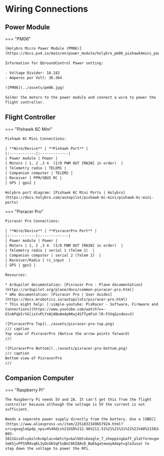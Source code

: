 # Wiring Connections

## Power Module

=== "PM06"

    [Holybro Micro Power Module (PM06)](https://docs.px4.io/main/en/power_module/holybro_pm06_pixhawk4mini_power_module.html)

    Information for QGroundControl Power setting:

    - Voltage Divider: 18.182
    - Amperes per Volt: 36.364

    ![PM06](../assets/pm06.jpg)

    Solder the motors to the power module and connect a wire to power the flight controller.


## Flight Controller

=== "Pixhawk 6C Mini"

    Pixhawk 6C Mini Connections:

    | **Wire/Device** | **Pixhawk Port** |
    |:------------|:-------------|
    | Power module | Power |
    | Motors | 1, 2 ,3 4  (I/O PWM OUT [MAIN] in order)  |
    | Telemetry radio | TELEM1 |
    | Companion computer | TELEM2 |
    | Receiver | PPM/SBUS RC |
    | GPS | gps2 |

    Holybro port diagram: [Pixhawk 6C Mini Ports | Holybro](https://docs.holybro.com/autopilot/pixhawk-6c-mini/pixhawk-6c-mini-ports)


=== "Pixracer Pro"

    Pixracer Pro Connections:

    | **Wire/Device** | **PixracerPro Port** |
    |:------------|:-------------|
    | Power module | Power |
    | Motors | 1, 2 ,3 4  (I/O PWM OUT [MAIN] in order)  |
    | Telemetry radio | serial 1 (Telem 1)  |
    | Companion computer | serial 2 (Telem 2)  |
    | Receiver/Radio | rc_input  |
    | GPS | gps2 |

    Resources:

    * Ardupilot documentation: [Pixracer Pro - Plane documentation](https://ardupilot.org/plane/docs/common-pixracer-pro.html)
    * mRo documentation: [Pixracer Pro | User Guides](https://docs.mrobotics.io/autopilots/pixracer-pro.html)
    * This might help: [:simple-youtube: PixRacer - Software, Firmware and Connections](https://www.youtube.com/watch?v=-GlnAPqbIrY&list=PLYsWjANuAm4p0Kwj4SfTymFsU-lR-FSVq&index=3)

    ![PixracerPro Top](../assets/pixracer-pro-top.png)
    /// caption
    Top view of PixracerPro (Notice the arrow points forward)
    ///

    ![PixracerPro Bottom](../assets/pixracer-pro-bottom.png)
    /// caption
    Bottom view of PixracerPro
    ///

## Companion Computer

=== "Raspberry Pi"

    The Raspberry Pi needs 5V and 2A. It can't get this from the flight controller because although the voltage is 5V the current is not sufficient.

    Needs a seperate power supply directly from the battery. Use a [UBEC](https://www.aliexpress.us/item/2251832349657924.html?src=google&pdp_npi=4%40dis%21USD%212.96%211.51%21%21%21%21%21%40%2158248093409%21ppc%21%21%21&src=google&albch=shopping&acnt=708-803-3821&isdl=y&slnk=&plac=&mtctp=&albbt=Google_7_shopping&aff_platform=google&aff_short_key=UneMJZVf&gclsrc=aw.ds&albagn=888888&ds_e_adid=&ds_e_matchtype=&ds_e_device=c&ds_e_network=x&ds_e_product_group_id=&ds_e_product_id=en2251832349657924&ds_e_product_merchant_id=5520179106&ds_e_product_country=ZZ&ds_e_product_language=en&ds_e_product_channel=online&ds_e_product_store_id=&ds_url_v=2&albcp=19108282527&albag=&isSmbAutoCall=false&needSmbHouyi=false&gad_source=1&gad_campaignid=19108284222&gclid=CjwKCAjwmenCBhA4EiwAtVjzmhQNMy0Yy2JBLYHpBgHVqMRcT-3eK5jxPPSSM4vqKL3yOsGKVqFSuBoC6KIQAvD_BwE&gatewayAdapt=glo2usa) to step down the voltage to power the RPi.